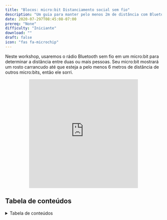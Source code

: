 ```yaml
---
title: "Blocos: micro:bit Distanciamento social sem fio"
description: "Um guia para manter pelo menos 2m de distância com Bluetooth"
date: 2020-07-297T08:45:08-07:00
prereq: "None"
difficulty: "Iniciante"
download: ""
draft: false
icon: "fas fa-microchip"
---
```


Neste workshop, usaremos o rádio Bluetooth sem fio em um micro:bit para determinar a distância entre duas ou mais pessoas. Seu micro:bit mostrará um rosto carrancudo até que esteja a pelo menos 6 metros de distância de outros micro:bits, então ele sorri.

<p style="text-align: center;"><iframe src="https://giphy.com/embed/QtvJ3zmlIZjFQfBM1n" width="350" height="350" frameBorder="0" class="giphy-embed"></iframe>

## Tabela de conteúdos

<details close>
<summary>Tabela de conteúdos</summary>
{{% children /%}}
</details>
